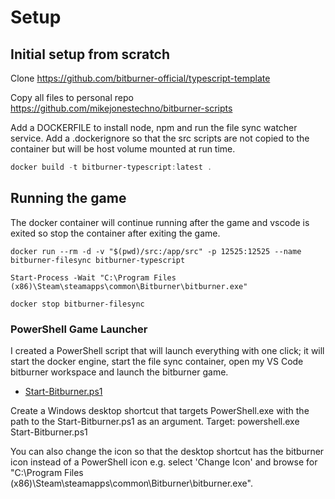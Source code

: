 # Setup 

## Initial setup from scratch

Clone https://github.com/bitburner-official/typescript-template

Copy all files to personal repo https://github.com/mikejonestechno/bitburner-scripts

Add a DOCKERFILE to install node, npm and run the file sync watcher service.
Add a .dockerignore so that the src scripts are not copied to the container but will be host volume mounted at run time.

``` powershell
docker build -t bitburner-typescript:latest .
```

## Running the game

The docker container will continue running after the game and vscode is exited so stop the container after exiting the game.

```
docker run --rm -d -v "$(pwd)/src:/app/src" -p 12525:12525 --name bitburner-filesync bitburner-typescript

Start-Process -Wait "C:\Program Files (x86)\Steam\steamapps\common\Bitburner\bitburner.exe"

docker stop bitburner-filesync
```

### PowerShell Game Launcher

I created a PowerShell script that will launch everything with one click; it will start the docker engine, start the file sync container, open my VS Code bitburner workspace and launch the bitburner game. 

- [Start-Bitburner.ps1](Start-Bitburner.ps1)

Create a Windows desktop shortcut that targets PowerShell.exe with the path to the Start-Bitburner.ps1 as an argument.
Target: powershell.exe Start-Bitburner.ps1

You can also change the icon so that the desktop shortcut has the bitburner icon instead of a PowerShell icon e.g. select 'Change Icon' and browse for "C:\Program Files (x86)\Steam\steamapps\common\Bitburner\bitburner.exe".